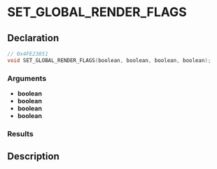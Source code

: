 # SET_GLOBAL_RENDER_FLAGS

## Declaration
```cpp
// 0x4FE23851
void SET_GLOBAL_RENDER_FLAGS(boolean, boolean, boolean, boolean);
```

### Arguments
- **boolean**
- **boolean**
- **boolean**
- **boolean**

### Results

## Description
